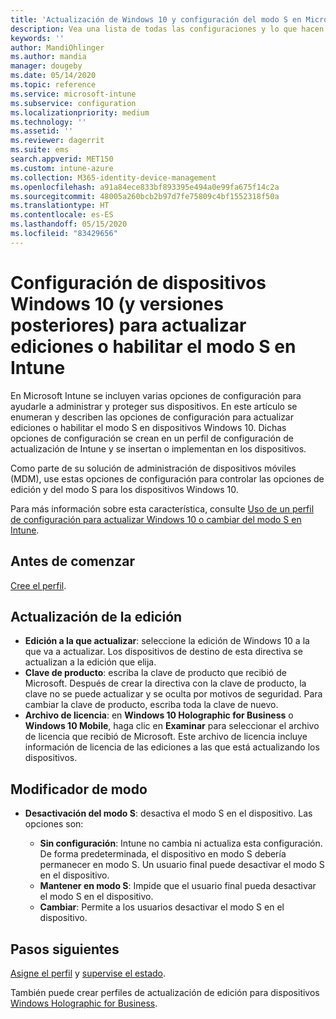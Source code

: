 ```yaml
---
title: 'Actualización de Windows 10 y configuración del modo S en Microsoft Intune: Azure | Microsoft Docs'
description: Vea una lista de todas las configuraciones y lo que hacen al actualizar una edición de Windows 10 en un dispositivo o habilite el modo de S en un dispositivo con un perfil de configuración de dispositivo en Microsoft Intune.
keywords: ''
author: MandiOhlinger
ms.author: mandia
manager: dougeby
ms.date: 05/14/2020
ms.topic: reference
ms.service: microsoft-intune
ms.subservice: configuration
ms.localizationpriority: medium
ms.technology: ''
ms.assetid: ''
ms.reviewer: dagerrit
ms.suite: ems
search.appverid: MET150
ms.custom: intune-azure
ms.collection: M365-identity-device-management
ms.openlocfilehash: a91a84ece833bf893395e494a0e99fa675f14c2a
ms.sourcegitcommit: 48005a260bcb2b97d7fe75809c4bf1552318f50a
ms.translationtype: HT
ms.contentlocale: es-ES
ms.lasthandoff: 05/15/2020
ms.locfileid: "83429656"
---
```

# <a name="windows-10-and-newer-device-settings-to-upgrade-editions-or-enable-s-mode-in-intune"></a>Configuración de dispositivos Windows 10 (y versiones posteriores) para actualizar ediciones o habilitar el modo S en Intune

En Microsoft Intune se incluyen varias opciones de configuración para ayudarle a administrar y proteger sus dispositivos. En este artículo se enumeran y describen las opciones de configuración para actualizar ediciones o habilitar el modo S en dispositivos Windows 10. Dichas opciones de configuración se crean en un perfil de configuración de actualización de Intune y se insertan o implementan en los dispositivos.

Como parte de su solución de administración de dispositivos móviles (MDM), use estas opciones de configuración para controlar las opciones de edición y del modo S para los dispositivos Windows 10.

Para más información sobre esta característica, consulte [Uso de un perfil de configuración para actualizar Windows 10 o cambiar del modo S en Intune](edition-upgrade-configure-windows-10.md).

## <a name="before-you-begin"></a>Antes de comenzar

[Cree el perfil](edition-upgrade-configure-windows-10.md#create-the-profile).

## <a name="edition-upgrade"></a>Actualización de la edición

- **Edición a la que actualizar**: seleccione la edición de Windows 10 a la que va a actualizar. Los dispositivos de destino de esta directiva se actualizan a la edición que elija.
- **Clave de producto**: escriba la clave de producto que recibió de Microsoft. Después de crear la directiva con la clave de producto, la clave no se puede actualizar y se oculta por motivos de seguridad. Para cambiar la clave de producto, escriba toda la clave de nuevo.
- **Archivo de licencia**: en **Windows 10 Holographic for Business** o **Windows 10 Mobile**, haga clic en **Examinar** para seleccionar el archivo de licencia que recibió de Microsoft. Este archivo de licencia incluye información de licencia de las ediciones a las que está actualizando los dispositivos.

## <a name="mode-switch"></a>Modificador de modo

- **Desactivación del modo S**: desactiva el modo S en el dispositivo. Las opciones son:

  - **Sin configuración**: Intune no cambia ni actualiza esta configuración. De forma predeterminada, el dispositivo en modo S debería permanecer en modo S. Un usuario final puede desactivar el modo S en el dispositivo.
  - **Mantener en modo S**: Impide que el usuario final pueda desactivar el modo S en el dispositivo.
  - **Cambiar**: Permite a los usuarios desactivar el modo S en el dispositivo.

## <a name="next-steps"></a>Pasos siguientes

[Asigne el perfil](device-profile-assign.md) y [supervise el estado](device-profile-monitor.md).

También puede crear perfiles de actualización de edición para dispositivos [Windows Holographic for Business](holographic-upgrade.md).
